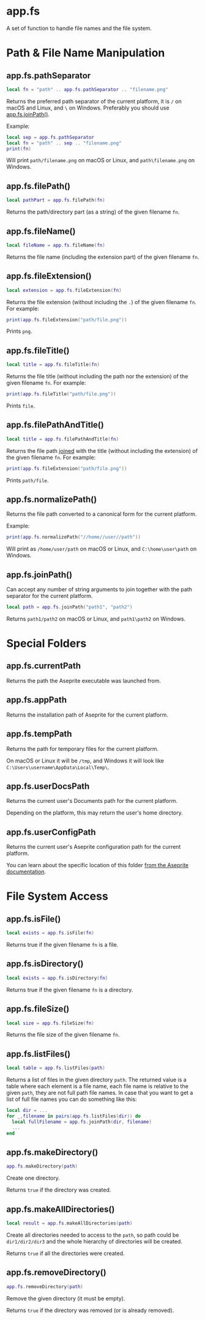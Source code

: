 # app.fs

A set of function to handle file names and the file system.

# Path & File Name Manipulation

## app.fs.pathSeparator

```lua
local fn = "path" .. app.fs.pathSeparator .. "filename.png"
```

Returns the preferred path separator of the current platform, it is
`/` on macOS and Linux, and `\` on Windows. Preferably you should use
[app.fs.joinPath()](#appfsjoinpath).

Example:

```lua
local sep = app.fs.pathSeparator
local fn = "path" .. sep .. "filename.png"
print(fn)
```

Will print `path/filename.png` on macOS or Linux, and `path\filename.png` on Windows.

## app.fs.filePath()

```lua
local pathPart = app.fs.filePath(fn)
```

Returns the path/directory part (as a string) of the given filename `fn`.

## app.fs.fileName()

```lua
local fileName = app.fs.fileName(fn)
```

Returns the file name (including the extension part) of the given filename `fn`.

## app.fs.fileExtension()

```lua
local extension = app.fs.fileExtension(fn)
```

Returns the file extension (without including the `.`) of the given
filename `fn`. For example:

```lua
print(app.fs.fileExtension("path/file.png"))
```

Prints `png`.

## app.fs.fileTitle()

```lua
local title = app.fs.fileTitle(fn)
```

Returns the file title (without including the path nor the extension)
of the given filename `fn`. For example:

```lua
print(app.fs.fileTitle("path/file.png"))
```

Prints `file`.

## app.fs.filePathAndTitle()

```lua
local title = app.fs.filePathAndTitle(fn)
```

Returns the file path [joined](#appfsjoinpath) with the title (without
including the extension) of the given filename `fn`. For example:

```lua
print(app.fs.fileExtension("path/file.png"))
```

Prints `path/file`.

## app.fs.normalizePath()

Returns the file path converted to a canonical form for the current platform.

Example:

```lua
print(app.fs.normalizePath("//home//user//path"))
```

Will print as `/home/user/path` on macOS or Linux, and `C:\home\user\path` on Windows.

## app.fs.joinPath()

Can accept any number of string arguments to join together with the path separator for the current platform.

```lua
local path = app.fs.joinPath("path1", "path2")
```

Returns `path1/path2` on macOS or Linux, and `path1\path2` on Windows.

# Special Folders

## app.fs.currentPath

Returns the path the Aseprite executable was launched from.

## app.fs.appPath

Returns the installation path of Aseprite for the current platform.

## app.fs.tempPath

Returns the path for temporary files for the current platform.

On macOS or Linux it will be `/tmp`, and Windows it will look like `C:\Users\username\AppData\Local\Temp\`.

## app.fs.userDocsPath

Returns the current user's Documents path for the current platform.

Depending on the platform, this may return the user's home directory.

## app.fs.userConfigPath

Returns the current user's Aseprite configuration path for the current platform.

You can learn about the specific location of this folder [from the Aseprite documentation](https://www.aseprite.org/docs/preferences-folder/).

# File System Access

## app.fs.isFile()

```lua
local exists = app.fs.isFile(fn)
```

Returns true if the given filename `fn` is a file.

## app.fs.isDirectory()

```lua
local exists = app.fs.isDirectory(fn)
```

Returns true if the given filename `fn` is a directory.

## app.fs.fileSize()

```lua
local size = app.fs.fileSize(fn)
```

Returns the file size of the given filename `fn`.

## app.fs.listFiles()

```lua
local table = app.fs.listFiles(path)
```

Returns a list of files in the given directory `path`. The returned
value is a table where each element is a file name, each file name is
relative to the given `path`, they are not full path file names. In
case that you want to get a list of full file names you can do
something like this:

```lua
local dir = ...
for _,filename in pairs(app.fs.listFiles(dir)) do
  local fullFilename = app.fs.joinPath(dir, filename)
  ...
end
```

## app.fs.makeDirectory()

```lua
app.fs.makeDirectory(path)
```

Create one directory.

Returns `true` if the directory was created.

## app.fs.makeAllDirectories()

```lua
local result = app.fs.makeAllDirectories(path)
```

Create all directories needed to access to the `path`, so path could
be `dir1/dir2/dir3` and the whole hierarchy of directories will be
created.

Returns `true` if all the directories were created.

## app.fs.removeDirectory()

```lua
app.fs.removeDirectory(path)
```

Remove the given directory (it must be empty).

Returns `true` if the directory was removed (or is already removed).
